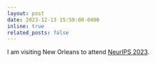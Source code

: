 ```yaml
---
layout: post
date: 2023-12-13 15:59:00-0400
inline: true
related_posts: false
---
```


I am visiting New Orleans to attend [NeurIPS 2023](https://neuripscreativityworkshop.github.io/2023/).